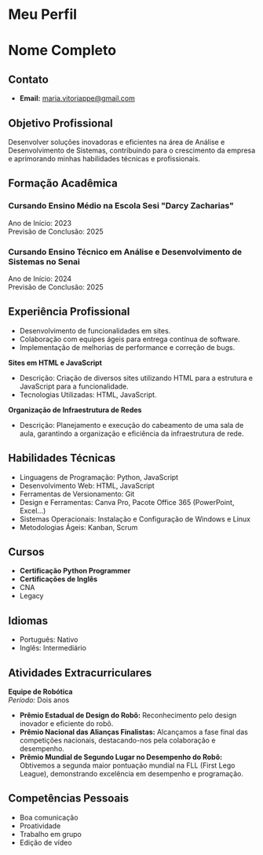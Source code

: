 # Meu Perfil

# Nome Completo

## Contato
- **Email:** maria.vitoriappe@gmail.com

## Objetivo Profissional
Desenvolver soluções inovadoras e eficientes na área de Análise e Desenvolvimento de Sistemas, contribuindo para o crescimento da empresa e aprimorando minhas habilidades técnicas e profissionais.

## Formação Acadêmica
### **Cursando Ensino Médio na Escola Sesi "Darcy Zacharias"**
Ano de Início: 2023  
Previsão de Conclusão: 2025
### **Cursando Ensino Técnico em Análise e Desenvolvimento de Sistemas no Senai**
Ano de Início: 2024  
Previsão de Conclusão: 2025

## Experiência Profissional
- Desenvolvimento de funcionalidades em sites.
- Colaboração com equipes ágeis para entrega contínua de software.
- Implementação de melhorias de performance e correção de bugs.

**Sites em HTML e JavaScript**
- Descrição: Criação de diversos sites utilizando HTML para a estrutura e JavaScript para a funcionalidade.
- Tecnologias Utilizadas: HTML, JavaScript.

**Organização de Infraestrutura de Redes**
- Descrição: Planejamento e execução do cabeamento de uma sala de aula, garantindo a organização e eficiência da infraestrutura de rede.

## Habilidades Técnicas
- Linguagens de Programação: Python, JavaScript
- Desenvolvimento Web: HTML, JavaScript
- Ferramentas de Versionamento: Git
- Design e Ferramentas: Canva Pro, Pacote Office 365 (PowerPoint, Excel...)
- Sistemas Operacionais: Instalação e Configuração de Windows e Linux
- Metodologias Ágeis: Kanban, Scrum

## Cursos
- **Certificação Python Programmer**
- **Certificações de Inglês**
- CNA
- Legacy

## Idiomas
- Português: Nativo
- Inglês: Intermediário

## Atividades Extracurriculares
**Equipe de Robótica**  
*Período:* Dois anos  
- **Prêmio Estadual de Design do Robô:** Reconhecimento pelo design inovador e eficiente do robô.
- **Prêmio Nacional das Alianças Finalistas:** Alcançamos a fase final das competições nacionais, destacando-nos pela colaboração e desempenho.
- **Prêmio Mundial de Segundo Lugar no Desempenho do Robô:** Obtivemos a segunda maior pontuação mundial na FLL (First Lego League), demonstrando excelência em desempenho e programação.

## Competências Pessoais
- Boa comunicação
- Proatividade
- Trabalho em grupo
- Edição de vídeo

